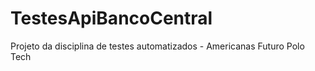 # TestesApiBancoCentral
Projeto da disciplina de testes automatizados - Americanas Futuro Polo Tech
